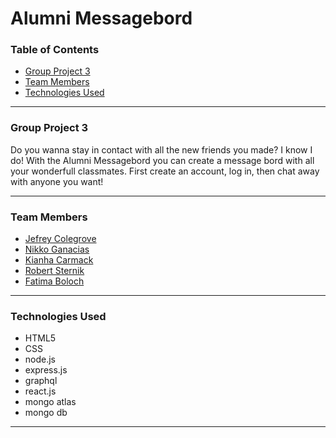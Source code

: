 # Alumni Messagebord

### Table of Contents
* [Group Project 3](#group-project-3)
* [Team Members](#team-members)
* [Technologies Used](#technologies-used)
***
### Group Project 3
Do you wanna stay in contact with all the new friends you made? I know I do! With the Alumni Messagebord you can create a message bord with all your wonderfull classmates. First create an account, log in, then chat away with anyone you want!
***
### Team Members
* [Jefrey Colegrove](https://github.com/JefreyColegrove)
* [Nikko Ganacias](https://github.com/neex18)
* [Kianha Carmack](https://github.com/KiahnaC)
* [Robert Sternik](https://github.com/rsternik)
* [Fatima Boloch](https://github.com/FatimaFBZ)
***
### Technologies Used
* HTML5
* CSS
* node.js
* express.js
* graphql
* react.js
* mongo atlas
* mongo db
***